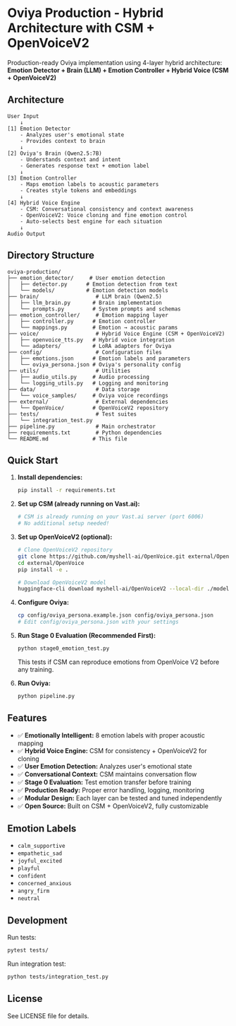 # Oviya Production - Hybrid Architecture with CSM + OpenVoiceV2

Production-ready Oviya implementation using 4-layer hybrid architecture:
**Emotion Detector + Brain (LLM) + Emotion Controller + Hybrid Voice (CSM + OpenVoiceV2)**

## Architecture

```
User Input
    ↓
[1] Emotion Detector
    - Analyzes user's emotional state
    - Provides context to brain
    ↓
[2] Oviya's Brain (Qwen2.5:7B)
    - Understands context and intent
    - Generates response text + emotion label
    ↓
[3] Emotion Controller
    - Maps emotion labels to acoustic parameters
    - Creates style tokens and embeddings
    ↓
[4] Hybrid Voice Engine
    - CSM: Conversational consistency and context awareness
    - OpenVoiceV2: Voice cloning and fine emotion control
    - Auto-selects best engine for each situation
    ↓
Audio Output
```

## Directory Structure

```
oviya-production/
├── emotion_detector/     # User emotion detection
│   ├── detector.py      # Emotion detection from text
│   └── models/          # Emotion detection models
├── brain/                  # LLM brain (Qwen2.5)
│   ├── llm_brain.py       # Brain implementation
│   └── prompts.py         # System prompts and schemas
├── emotion_controller/     # Emotion mapping layer
│   ├── controller.py      # Emotion controller
│   └── mappings.py        # Emotion → acoustic params
├── voice/                  # Hybrid Voice Engine (CSM + OpenVoiceV2)
│   ├── openvoice_tts.py   # Hybrid voice integration
│   └── adapters/          # LoRA adapters for Oviya
├── config/                 # Configuration files
│   ├── emotions.json      # Emotion labels and parameters
│   └── oviya_persona.json # Oviya's personality config
├── utils/                  # Utilities
│   ├── audio_utils.py     # Audio processing
│   └── logging_utils.py   # Logging and monitoring
├── data/                   # Data storage
│   └── voice_samples/     # Oviya voice recordings
├── external/               # External dependencies
│   └── OpenVoice/         # OpenVoiceV2 repository
├── tests/                  # Test suites
│   └── integration_test.py
├── pipeline.py             # Main orchestrator
├── requirements.txt        # Python dependencies
└── README.md              # This file
```

## Quick Start

1. **Install dependencies:**
   ```bash
   pip install -r requirements.txt
   ```

2. **Set up CSM (already running on Vast.ai):**
   ```bash
   # CSM is already running on your Vast.ai server (port 6006)
   # No additional setup needed!
   ```

3. **Set up OpenVoiceV2 (optional):**
   ```bash
   # Clone OpenVoiceV2 repository
   git clone https://github.com/myshell-ai/OpenVoice.git external/OpenVoice
   cd external/OpenVoice
   pip install -e .
   
   # Download OpenVoiceV2 model
   huggingface-cli download myshell-ai/OpenVoiceV2 --local-dir ./models/OpenVoiceV2
   ```

4. **Configure Oviya:**
   ```bash
   cp config/oviya_persona.example.json config/oviya_persona.json
   # Edit config/oviya_persona.json with your settings
   ```

5. **Run Stage 0 Evaluation (Recommended First):**
   ```bash
   python stage0_emotion_test.py
   ```
   This tests if CSM can reproduce emotions from OpenVoice V2 before any training.

6. **Run Oviya:**
   ```bash
   python pipeline.py
   ```

## Features

- ✅ **Emotionally Intelligent:** 8 emotion labels with proper acoustic mapping
- ✅ **Hybrid Voice Engine:** CSM for consistency + OpenVoiceV2 for cloning
- ✅ **User Emotion Detection:** Analyzes user's emotional state
- ✅ **Conversational Context:** CSM maintains conversation flow
- ✅ **Stage 0 Evaluation:** Test emotion transfer before training
- ✅ **Production Ready:** Proper error handling, logging, monitoring
- ✅ **Modular Design:** Each layer can be tested and tuned independently
- ✅ **Open Source:** Built on CSM + OpenVoiceV2, fully customizable

## Emotion Labels

- `calm_supportive`
- `empathetic_sad`
- `joyful_excited`
- `playful`
- `confident`
- `concerned_anxious`
- `angry_firm`
- `neutral`

## Development

Run tests:
```bash
pytest tests/
```

Run integration test:
```bash
python tests/integration_test.py
```

## License

See LICENSE file for details.

